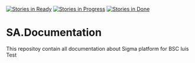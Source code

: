 [![Stories in Ready](https://badge.waffle.io/StratosAgein/SA.Documentation.svg?label=ready&title=Ready)](http://waffle.io/StratosAgein/SA.Documentation) [![Stories in Progress](https://badge.waffle.io/StratosAgein/SA.Documentation.svg?label=In%20Progress&title=In%20Progress)](http://waffle.io/StratosAgein/SA.Documentation) [![Stories in Done](https://badge.waffle.io/StratosAgein/SA.Documentation.svg?label=Done&title=Done)](http://waffle.io/StratosAgein/SA.Documentation)

# SA.Documentation
This repositoy contain all documentation about Sigma platform for BSC
luis
Test